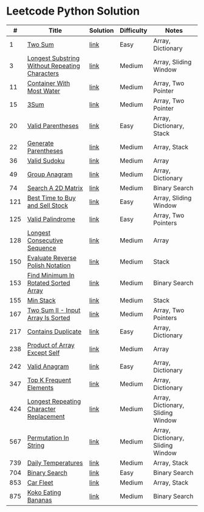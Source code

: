# Leetcode Python Solution

| #   | Title                                                                                                                                       | Solution                                                                                                                | Difficulty | Notes                             |
|-----|---------------------------------------------------------------------------------------------------------------------------------------------|-------------------------------------------------------------------------------------------------------------------------|------------|-----------------------------------|
| 1   | [Two Sum](https://leetcode.com/problems/two-sum/description/)                                                                               | [link](https://github.com/Vincenttrant/leetcode/blob/main/Python/001_Two_Sum.py)                                        | Easy       | Array, Dictionary                 |
| 3   | [Longest Substring Without Repeating Characters](https://leetcode.com/problems/longest-substring-without-repeating-characters/description/) | [link](https://github.com/Vincenttrant/leetcode/blob/main/Python/003_Longest_Substring_Without_Repeating_Characters.py) | Medium     | Array, Sliding Window             |
| 11  | [Container With Most Water](https://leetcode.com/problems/container-with-most-water/description/)                                           | [link](https://github.com/Vincenttrant/leetcode/blob/main/Python/011.py)                                                | Medium     | Array, Two Pointer                |
| 15  | [3Sum](https://leetcode.com/problems/3sum/description/)                                                                                     | [link](https://github.com/Vincenttrant/leetcode/blob/main/Python/015_3Sum.py)                                           | Medium     | Array, Two Pointer                |
| 20  | [Valid Parentheses](https://leetcode.com/problems/valid-parentheses/description/)                                                           | [link](https://github.com/Vincenttrant/leetcode/blob/main/Python/020_Valid_Parentheses.py)                              | Easy       | Array, Dictionary, Stack          |
| 22  | [Generate Parentheses](https://leetcode.com/problems/generate-parentheses/description/)                                                     | [link](https://github.com/Vincenttrant/leetcode/blob/main/Python/022_Generate_Parentheses.py)                           | Medium     | Array, Stack                      |
| 36  | [Valid Sudoku](https://leetcode.com/problems/valid-sudoku/description/)                                                                     | [link](https://github.com/Vincenttrant/leetcode/blob/main/Python/036_Valid_Sudoku.py)                                   | Medium     | Array                             |
| 49  | [Group Anagram](https://leetcode.com/problems/group-anagrams/)                                                                              | [link](https://github.com/Vincenttrant/leetcode/blob/main/Python/049_Group_Anagram.py)                                  | Medium     | Array, Dictionary                 |
| 74  | [Search A 2D Matrix](https://leetcode.com/problems/search-a-2d-matrix/description/)                                                         | [link](https://github.com/Vincenttrant/leetcode/blob/main/Python/074_Search_A_2D_Matrix.py)                             | Medium     | Binary Search                     |
| 121 | [Best Time to Buy and Sell Stock](https://leetcode.com/problems/best-time-to-buy-and-sell-stock/description/)                               | [link](https://github.com/Vincenttrant/leetcode/blob/main/Python/121_Best_Time_to_Buy_and_Sell_Stock.py)                | Easy       | Array, Sliding Window             |
| 125 | [Valid Palindrome](https://leetcode.com/problems/valid-palindrome/description/)                                                             | [link](https://github.com/Vincenttrant/leetcode/blob/main/Python/125_Valid_Palindrome.py)                               | Easy       | Array, Two Pointers               |
| 128 | [Longest Consecutive Sequence](https://leetcode.com/problems/longest-consecutive-sequence/description/)                                     | [link](https://github.com/Vincenttrant/leetcode/blob/main/Python/128_Longest_Consecutive_Sequence.py)                   | Medium     | Array                             |
| 150 | [Evaluate Reverse Polish Notation](https://leetcode.com/problems/evaluate-reverse-polish-notation/description/)                             | [link](https://github.com/Vincenttrant/leetcode/blob/main/Python/150_Evaluate_Reverse_Polish_Notation.py)               | Medium     | Stack                             |
| 153 | [Find Minimum In Rotated Sorted Array](https://leetcode.com/problems/find-minimum-in-rotated-sorted-array/description/)                         | [link](https://github.com/Vincenttrant/leetcode/blob/main/Python/153_Find_Minimum_In_Sorted_Array.py)                   | Medium     | Binary Search                     |
| 155 | [Min Stack](https://leetcode.com/problems/min-stack/description/)                                                                           | [link](https://github.com/Vincenttrant/leetcode/blob/main/Python/155_Min_Stack.py)                                      | Medium     | Stack                             |
| 167 | [Two Sum II - Input Array Is Sorted](https://leetcode.com/problems/two-sum-ii-input-array-is-sorted/description/)                           | [link](https://github.com/Vincenttrant/leetcode/blob/main/Python/167_Two_Sum_II_Input_Array_Is_Sorted.py)               | Medium     | Array, Two Pointers               |
| 217 | [Contains Duplicate](https://leetcode.com/problems/contains-duplicate/description/)                                                         | [link](https://github.com/Vincenttrant/leetcode/blob/main/Python/217_Contains_Duplicate.py)                             | Easy       | Array, Dictionary                 |
| 238 | [Product of Array Except Self](https://leetcode.com/problems/product-of-array-except-self/description/)                                     | [link](https://github.com/Vincenttrant/leetcode/blob/main/Python/238_Product_of_Array_Except_Self.py)                   | Medium     | Array                             |
| 242 | [Valid Anagram](https://leetcode.com/problems/valid-anagram/description/)                                                                   | [link](https://github.com/Vincenttrant/leetcode/blob/main/Python/242_Valid_Anagram.py)                                  | Easy       | Array, Dictionary                 |
| 347 | [Top K Frequent Elements](https://leetcode.com/problems/top-k-frequent-elements/description/)                                               | [link](https://github.com/Vincenttrant/leetcode/blob/main/Python/347_Top_K_Frequent_Elements.py)                        | Medium     | Array, Dictionary                 |
| 424 | [Longest Repeating Character Replacement](https://leetcode.com/problems/longest-repeating-character-replacement/description/)               | [link](https://github.com/Vincenttrant/leetcode/blob/main/Python/424_Longest_Repeating_Character_Replacement.py)        | Medium     | Array, Dictionary, Sliding Window |
| 567 | [Permutation In String](https://leetcode.com/problems/permutation-in-string/description/)                                                   | [link](https://github.com/Vincenttrant/leetcode/blob/main/Python/567_Permutation_In_String.py)                          | Medium     | Array, Dictionary, Sliding Window |
| 739 | [Daily Temperatures](https://leetcode.com/problems/daily-temperatures/description/)                                                         | [link](https://github.com/Vincenttrant/leetcode/blob/main/Python/739_Daily_Temperatures.py)                             | Medium     | Array, Stack                      |
| 704 | [Binary Search](https://leetcode.com/problems/binary-search/description/)                                                                   | [link](https://github.com/Vincenttrant/leetcode/blob/main/Python/704_Binary_Search.py)                                  | Easy       | Binary Search                     |
| 853 | [Car Fleet](https://leetcode.com/problems/car-fleet/description/)                                                                           | [link](https://github.com/Vincenttrant/leetcode/blob/main/Python/853_Car_Fleet.py)                                      | Medium     | Array, Stack                      |
| 875 | [Koko Eating Bananas](https://leetcode.com/problems/koko-eating-bananas/description/)                                                       | [link](https://github.com/Vincenttrant/leetcode/blob/main/Python/875_Koko_Eating_Bananas.py)                            | Medium     | Binary Search                     |